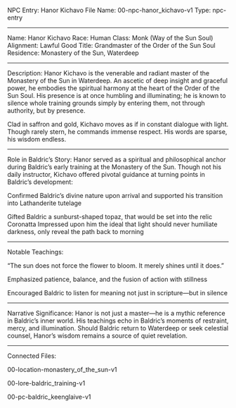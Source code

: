 NPC Entry: Hanor Kichavo
File Name: 00-npc-hanor_kichavo-v1
Type: npc-entry


---

Name: Hanor Kichavo
Race: Human
Class: Monk (Way of the Sun Soul)
Alignment: Lawful Good
Title: Grandmaster of the Order of the Sun Soul
Residence: Monastery of the Sun, Waterdeep


---

Description:
Hanor Kichavo is the venerable and radiant master of the Monastery of the Sun in Waterdeep. An ascetic of deep insight and graceful power, he embodies the spiritual harmony at the heart of the Order of the Sun Soul. His presence is at once humbling and illuminating; he is known to silence whole training grounds simply by entering them, not through authority, but by presence.

Clad in saffron and gold, Kichavo moves as if in constant dialogue with light. Though rarely stern, he commands immense respect. His words are sparse, his wisdom endless.


---

Role in Baldric’s Story:
Hanor served as a spiritual and philosophical anchor during Baldric’s early training at the Monastery of the Sun. Though not his daily instructor, Kichavo offered pivotal guidance at turning points in Baldric’s development:

Confirmed Baldric’s divine nature upon arrival and supported his transition into Lathanderite tutelage

Gifted Baldric a sunburst-shaped topaz, that would be set into the relic Coronatta
Impressed upon him the ideal that light should never humiliate darkness, only reveal the path back to morning



---

Notable Teachings:

“The sun does not force the flower to bloom. It merely shines until it does.”

Emphasized patience, balance, and the fusion of action with stillness

Encouraged Baldric to listen for meaning not just in scripture—but in silence



---

Narrative Significance:
Hanor is not just a master—he is a mythic reference in Baldric’s inner world. His teachings echo in Baldric’s moments of restraint, mercy, and illumination. Should Baldric return to Waterdeep or seek celestial counsel, Hanor’s wisdom remains a source of quiet revelation.


---

Connected Files:

00-location-monastery_of_the_sun-v1

00-lore-baldric_training-v1

00-pc-baldric_keenglaive-v1

